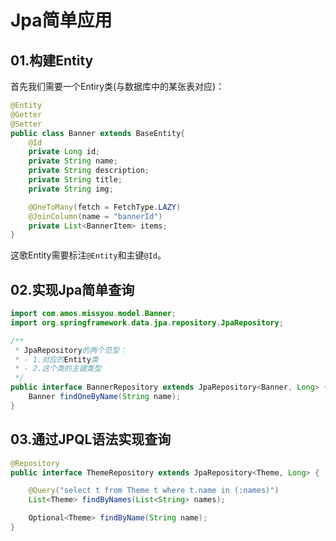 # Jpa简单应用

## 01.构建Entity
首先我们需要一个Entiry类(与数据库中的某张表对应)：
```java
@Entity
@Getter
@Setter
public class Banner extends BaseEntity{
    @Id
    private Long id;
    private String name;
    private String description;
    private String title;
    private String img;

    @OneToMany(fetch = FetchType.LAZY)
    @JoinColumn(name = "bannerId")
    private List<BannerItem> items;
}
```
这歌Entity需要标注``@Entity``和主键``@Id``。

## 02.实现Jpa简单查询
```java
import com.amos.missyou.model.Banner;
import org.springframework.data.jpa.repository.JpaRepository;

/**
 * JpaRepository的两个范型：
 * - 1.对应的Entity类
 * - 2.这个类的主键类型 
 */
public interface BannerRepository extends JpaRepository<Banner, Long> {
    Banner findOneByName(String name);
}
```

## 03.通过JPQL语法实现查询
```java
@Repository
public interface ThemeRepository extends JpaRepository<Theme, Long> {

    @Query("select t from Theme t where t.name in (:names)")
    List<Theme> findByNames(List<String> names);

    Optional<Theme> findByName(String name);
}
```